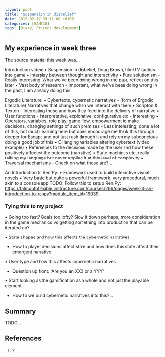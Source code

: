 ```yaml
---
layout: post
title: "Suspension in disbelief"
date: 2019-02-17 09:11:00 +0100
categories: [GAM720]
tags: [Diary, Project development]
---
```


## My experience in week three

The source material this week was...

Introduction video:
• Suspension in disbelief, Doug Brown, film/TV tactics into game
• Interplay between thought and interactivity
• Pure solutionism - Really interesting. What we've been doing wrong in the past, reflect on this later
• Vast body of research - Important, what we've been doing wrong in the past, I am already doing this

Ergodic Literature:
• Cybertexts, cybernetic narratives - (form of Ergodic Literature) Narratives that change when we interact with them
• Scripton & Texton - Interesting these and how they feed into the delivery of narrative
• User functions - Interpretative, explorative, configurative etc - Interesting
• Operators, variables, role play, game flow, empowerment to make decisions, changing settings of such premises - Less interesting, done a lot of this, not much learning here but does encourage me think this through deeper for Escape and not just rush through it and rely on my subconcious doing a good job of this
• CHanging variables altering cybertext (video example)
• References to the decisions made by the user and how these positively affected the outcome (narrative)
• State machines etc, really talking my language but never applied it at this level of complexity
• Traversal mechanisms - Check on what these are?...

An Introduction to Ren'Py:
• Framework used to build interactive visual novels
• Very basic but quite a powerful framework, very procedural, much akin to a console app
TODO: Follow this to setup Ren.Py: https://falmouthflexible.instructure.com/courses/296/pages/week-3-an-introduction-to-renpy?module_item_id=19039



### Tying this to my project

• Going too fast? Goals too lofty? Slow it down perhaps, more consideration in the game mechanics vs getting something into production that can be iterated on?

• State shapes and how this affects the cybernetic narratives
  - How to player decisions affect state and how does this state affect their emergent narrative

• User type and how this affects cybernetic narratives
  - Question up front: 'Are you an XXX or a YYY'

• Start looking as the gamification as a whole and not just the playable element
  - How to we build cybernetic narratives into this?...

## Summary

TODO...

## References

1. ?
